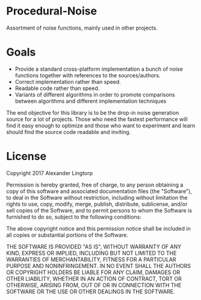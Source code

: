 # Procedural-Noise
Assortment of noise functions, mainly used in other projects.

# Goals
* Provide a standard cross-platform implementation a bunch of noise functions together with references to the sources/authors.
* Correct implementation rather than speed.
* Readable code rather than speed.
* Variants of different algorithms in order to promote comparisons between algorithms and different implementation techniques

The end objective for this library is to be the drop-in noise generation source for a lot of projects. Those who need the fastest performance will find it easy enough to optimize and those who want to experiment and learn should find the source code readable and inviting.

# License
Copyright 2017 Alexander Lingtorp

Permission is hereby granted, free of charge, to any person obtaining a copy of this software and associated documentation files (the "Software"), to deal in the Software without restriction, including without limitation the rights to use, copy, modify, merge, publish, distribute, sublicense, and/or sell copies of the Software, and to permit persons to whom the Software is furnished to do so, subject to the following conditions:

The above copyright notice and this permission notice shall be included in all copies or substantial portions of the Software.

THE SOFTWARE IS PROVIDED "AS IS", WITHOUT WARRANTY OF ANY KIND, EXPRESS OR IMPLIED, INCLUDING BUT NOT LIMITED TO THE WARRANTIES OF MERCHANTABILITY, FITNESS FOR A PARTICULAR PURPOSE AND NONINFRINGEMENT. IN NO EVENT SHALL THE AUTHORS OR COPYRIGHT HOLDERS BE LIABLE FOR ANY CLAIM, DAMAGES OR OTHER LIABILITY, WHETHER IN AN ACTION OF CONTRACT, TORT OR OTHERWISE, ARISING FROM, OUT OF OR IN CONNECTION WITH THE SOFTWARE OR THE USE OR OTHER DEALINGS IN THE SOFTWARE.
